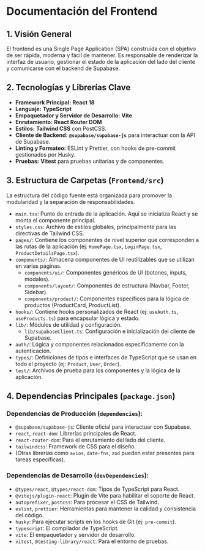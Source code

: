 # Documentación del Frontend

## 1. Visión General

El frontend es una Single Page Application (SPA) construida con el objetivo de ser rápida, moderna y fácil de mantener. Es responsable de renderizar la interfaz de usuario, gestionar el estado de la aplicación del lado del cliente y comunicarse con el backend de Supabase.

## 2. Tecnologías y Librerías Clave

*   **Framework Principal:** **React 18**
*   **Lenguaje:** **TypeScript**
*   **Empaquetador y Servidor de Desarrollo:** **Vite**
*   **Enrutamiento:** **React Router DOM**
*   **Estilos:** **Tailwind CSS** con PostCSS.
*   **Cliente de Backend:** **`@supabase/supabase-js`** para interactuar con la API de Supabase.
*   **Linting y Formateo:** ESLint y Prettier, con hooks de pre-commit gestionados por Husky.
*   **Pruebas:** **Vitest** para pruebas unitarias y de componentes.

## 3. Estructura de Carpetas (`Frontend/src`)

La estructura del código fuente está organizada para promover la modularidad y la separación de responsabilidades.

*   `main.tsx`: Punto de entrada de la aplicación. Aquí se inicializa React y se monta el componente principal.
*   `styles.css`: Archivo de estilos globales, principalmente para las directivas de Tailwind CSS.
*   `pages/`: Contiene los componentes de nivel superior que corresponden a las rutas de la aplicación (ej: `HomePage.tsx`, `LoginPage.tsx`, `ProductDetailsPage.tsx`).
*   `components/`: Almacena componentes de UI reutilizables que se utilizan en varias páginas.
    *   `components/ui/`: Componentes genéricos de UI (botones, inputs, modales).
    *   `components/layout/`: Componentes de estructura (Navbar, Footer, Sidebar).
    *   `components/product/`: Componentes específicos para la lógica de productos (ProductCard, ProductList).
*   `hooks/`: Contiene hooks personalizados de React (ej: `useAuth.ts`, `useProducts.ts`) para encapsular lógica y estado.
*   `lib/`: Módulos de utilidad y configuración.
    *   `lib/supabaseClient.ts`: Configuración e inicialización del cliente de Supabase.
*   `auth/`: Lógica y componentes relacionados específicamente con la autenticación.
*   `types/`: Definiciones de tipos e interfaces de TypeScript que se usan en todo el proyecto (ej: `Product`, `User`, `Order`).
*   `test/`: Archivos de prueba para los componentes y la lógica de la aplicación.

## 4. Dependencias Principales (`package.json`)

### Dependencias de Producción (`dependencies`):
*   `@supabase/supabase-js`: Cliente oficial para interactuar con Supabase.
*   `react`, `react-dom`: Librerías principales de React.
*   `react-router-dom`: Para el enrutamiento del lado del cliente.
*   `tailwindcss`: Framework de CSS para el diseño.
*   (Otras librerías como `axios`, `date-fns`, `zod` pueden estar presentes para tareas específicas).

### Dependencias de Desarrollo (`devDependencies`):
*   `@types/react`, `@types/react-dom`: Tipos de TypeScript para React.
*   `@vitejs/plugin-react`: Plugin de Vite para habilitar el soporte de React.
*   `autoprefixer`, `postcss`: Para procesar el CSS de Tailwind.
*   `eslint`, `prettier`: Herramientas para mantener la calidad y consistencia del código.
*   `husky`: Para ejecutar scripts en los hooks de Git (ej: `pre-commit`).
*   `typescript`: El compilador de TypeScript.
*   `vite`: El empaquetador y servidor de desarrollo.
*   `vitest`, `@testing-library/react`: Para el entorno de pruebas.
